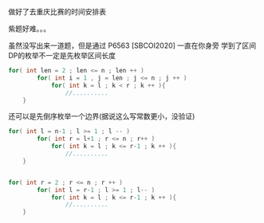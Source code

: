 做好了去重庆比赛的时间安排表

紫题好难。。。

虽然没写出来一道题，但是通过 P6563 [SBCOI2020] 一直在你身旁 学到了区间DP的枚举不一定是先枚举区间长度
```cpp
for( int len = 2 ; len <= n ; len ++ )
        for( int i = 1 , j = len ; j <= n ; j ++ )
            for( int k = l ; k < r ; k ++ ){
                //..........
    }
```

还可以是先倒序枚举一个边界(据说这么写常数更小，没验证)

```cpp
for( int l = n-1 ; l >= 1 ; l -- )
        for( int r = l+1 ; r <= n ; r++ )
            for( int k = l ; k <= r-1 ; k ++ ){
                //..........
    }


for( int r = 2 ; r <= n ; r ++ )
        for( int l = r-1 ; l >= 1 ; l-- )
            for( int k = l ; k <= r-1 ; k ++ ){
                //..........
    }
```
